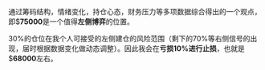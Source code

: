 通过筹码结构，情绪变化，持仓心态，财务压力等多项数据综合得出的一个观点，即$**75000**是一个值得**左侧博弈**的位置。

30%的仓位在我个人可接受的左侧建仓的风险范围（剩下的70%等右侧信号的出现，届时根据数据变化做动态调整）。因此我会在**亏损10%进行止损**，也就是$**68000**左右。